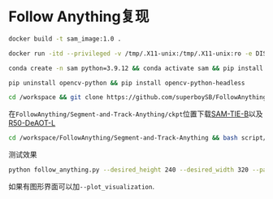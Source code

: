 # Follow Anything复现
```sh
docker build -t sam_image:1.0 .

docker run -itd --privileged -v /tmp/.X11-unix:/tmp/.X11-unix:ro -e DISPLAY=$DISPLAY --gpus all --network=host --name=sam sam_image:1.0 /bin/bash

conda create -n sam python=3.9.12 && conda activate sam && pip install torch torchvision gradio mavsdk rtsp open_clip_torch natsort PyQt5

pip uninstall opencv-python && pip install opencv-python-headless

cd /workspace && git clone https://github.com/superboySB/FollowAnything 

```
在`FollowAnything/Segment-and-Track-Anything/ckpt`位置下载[SAM-TIE-B](https://dl.fbaipublicfiles.com/segment_anything/sam_vit_b_01ec64.pth)以及[R50-DeAOT-L](https://drive.google.com/file/d/1QoChMkTVxdYZ_eBlZhK2acq9KMQZccPJ/view)
```sh
cd /workspace/FollowAnything/Segment-and-Track-Anything && bash script/install.sh
```
测试效果
```sh
python follow_anything.py --desired_height 240 --desired_width 320 --path_to_video example_videos/car_following.avi --save_images_to outputs/ --detect dino --redetect_by tracker --use_sam --tracker aot --queries_dir queries/toy_car_following --desired_feature 0 
```
如果有图形界面可以加`--plot_visualization`.
